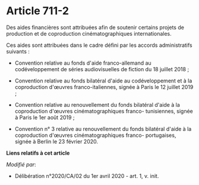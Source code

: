 # Article 711-2

Des aides financières sont attribuées afin de soutenir certains projets de production et de coproduction cinématographiques
internationales.

Ces aides sont attribuées dans le cadre défini par les accords administratifs suivants :

- Convention relative au fonds d'aide franco-allemand au codéveloppement de séries audiovisuelles de fiction du 18 juillet
2018 ;

- Convention relative au fonds bilatéral d'aide au codéveloppement et à la coproduction d'œuvres franco-italiennes, signée à
Paris le 12 juillet 2019 ;

- Convention relative au renouvellement du fonds bilatéral d'aide à la coproduction d'œuvres cinématographiques franco-
tunisiennes, signée à Paris le 1er août 2019 ;

- Convention n° 3 relative au renouvellement du fonds bilatéral d'aide à la coproduction d'œuvres cinématographiques franco-
portugaises, signée à Berlin le 23 février 2020.

**Liens relatifs à cet article**

_Modifié par_:

  - Délibération n°2020/CA/02 du 1er avril 2020 - art. 1, v. init.
